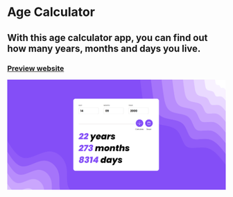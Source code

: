 # Age Calculator
## With this age calculator app, you can find out how many years, months and days you live.
### [Preview website](https://milyazkamil.github.io/Age-Calculator/)
![](img/readme-image.png)